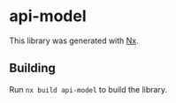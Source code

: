 # api-model

This library was generated with [Nx](https://nx.dev).

## Building

Run `nx build api-model` to build the library.
